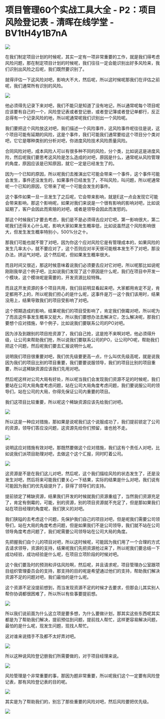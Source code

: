 # 项目管理60个实战工具大全 - P2：项目风险登记表 - 清晖在线学堂 - BV1tH4y1B7nA

![](img/531b6b2e10370300a9a70a39b007804c_0.png)

在我们制定项目计划的时候呢，其实一定有一项非常重要的工作，就是我们得考虑风险问题，那在制定项目计划的时候呢，我们往往一定会能识别出好多风险来，我们识别出风险之后呢，我们既然要识别了。

就得评估一下这风险对吧，影响大不大，然后呢，所以这时候呢那我们在评估之前呢，我们通常所有识别的风险。

![](img/531b6b2e10370300a9a70a39b007804c_2.png)

他必须得先记录下来对吧，我们不能只是知道了没有地记，所以通常呢每个项目呢应该要有自己的一个，风险登记表或者登记册，或者登记簿或者登记单都行，反正总得有一个记录风险的地，所以呢通常呢我们识别出一个风险呢。

我们要把这个风险放这对吧，我们描述一个风险事件，这风险事件呢往往是说，这个项目可能有延期的风险，这是个事件，我们可能我们通常要给这个项目分个类对吧，它它是哪种类别的分析对吧，你进度风险技术风险质量风险。

合同风险对吧，成本风险人可以有很多种不同的风险，分个类，比如说这是进度风险，然后呢我们要思考这风险是怎么造成的对吧，原因是什么，通常呢从风险管理的角度，原因应该是已知原因，就它一定是已经发生了的。

因为一个已知的原因，所以呢我们去推演出它可能会带来一个事件，这个事件可能会发生，事件还没发生的，如果事件已经发生了，不叫风险，叫问题，所以呢通常呢一个已知的原因，它带来了呢一个可能会发生的事件。

这个事件如果一旦一旦发生了之后呢，它会带来影响，就是E这一点会发现它可能会带来影响，那这个影响呢，如果对我们来说是一个很有影响的影响对吧，比如说延期了，客户会因此而索赔的对吧，或者是领导会因此而发怒的。

那这个时候我们才要去考虑，我们是不是必须得去应对它吧，第一影响很大，第二呢我们还得关心什么呢，影响大家如果发生概率低，比如说虽然这个风险影响很大，但发生发生概率特别小，500%分之十。

那我们可能也就不管了对吧，因为你这个应对风险它是有管理成本的，如果风险的发生几率太小，就不要应对了，这个否则应对半天很可能根本发生不了对吧，那没办法，拼运气对吧，这个然后呢，但如果发生概率很大。

而且时间又很近，那这时候意味着说我们必须要去应对它对吧，所以呢那比如说呢刚刚我举这个例子吧，比如说我们发现了这个原因是什么呢，我们在项目中开发一个模块，这个模块呢是需要的，开发资源比较特殊。

而且这开发资源的多个项目共用，我们目前明显看起来吧，大家都用肯定不足，肯定都用不上的，所以呢我们担心的是什么呢，这事件是万一这个我们该用时，结果没用上，结果导致我们的项目受影响了对吧。

这个预期造成的影响，结果呢我们的项目受影响了，肯定我们倒霉对吧，所以呢为了而且这件事发生概率又挺大，所以我们要想办法去解决它，怎么解决呢，那我们要想个应对措施，举个例子，比如说我们要联系公司的PO对吧。

因为涉及到跟别的项目抢资源了，我们自己抢，这是抢不来啊对吧，他必须得升级，让公司来帮助我们抢，所以说我们要联系公司的PO，让公司PO呢，帮助我们把这个问题，然后呢我们要去汇报说明什么呢。

说明我们项目很重要对吧，我们优先级要更高一点，什么叫优先级高呢，就是说我因为我们的项目比别的项目重要，我们要要说服领导，我们的项目比别的项目重要，所以这稀缺资源应该我们先用对吧。

然后呢这样对公司大局有好处，所以呢当我们会发现我们资源不足的时候呢，我们要站在公司大局角度考虑问题，站在公司大局角度考虑问题，我们要说服公司的领导们，站在公司的大局，你得先保证公司内重要的项目。

我们这项目比较重要，所以呢这个稀缺资源应该先给我们对吧。

![](img/531b6b2e10370300a9a70a39b007804c_4.png)

所以这是一种应对措施，那如果是说呢我们这个说服成功了，我们提前锁定了公司的资源，领导们答应没问题，这资源先给你们预留，谁也抢不走。



![](img/531b6b2e10370300a9a70a39b007804c_6.png)

说明这应对措施有效对吧，那既然要做这个应对措施，我们这有个责任人对吧，比如说我们派项目助理对吧，去做这个这个汇报，同时盯着公司。



![](img/531b6b2e10370300a9a70a39b007804c_8.png)

这资源是不是在我们这儿对吧，然后呢，这个我们描绘风险的状态发生了，还是没发生对吧，然后将来可能我们要关心一下结果，实际的结果是什么对吧，我们说有可能因为我们的优先级提升了，获得了领导们的支持。

提前锁定了稀缺资源，结果我们开发的时候就我们资源重组了，当然我们资源充足了，肯定有倒霉的，可能，别的资源，别的项目资源就不充足了，但是那如果我们站在项目经理的角度呢，我们狭义的对吧。

我们狭隘的去考虑这个问题，先保护我们自己的项目对吧，但是呢我们需要公司领导们，站在大局的角度考虑问题，但是如果我们不是公司领导，我们就不站在公司领导角度考虑问题了，我们呢需要公司领导站在公司大局的角度。

先把握我们自个儿的项目对吧，所以这时候呢，可能因为我们用了一个合理的方式去请求领导，资源的支持，结果呢我们先把资源抢过来了，所以呢我们要总结一下成功经验，成功经验是什么呢，在项目立项阶段的时候对吧。

这个我们要及时的预测和评估风险啊，然后呢，并且请求呢，项目管理办公室跟项目组织管理委员会的支持，那支持的目的呢是希望通过他们的支持，帮助我们解决资源不足的问题对吧，我们最怕的是什么呢。

这个资源不足没提前想到，而当发现资源不足的时候才去要求，但那会儿其实别人帮你协调都很困难了，所以所以有些事要提前想。



![](img/531b6b2e10370300a9a70a39b007804c_10.png)

所以我们说前面为什么这立项是要多想，为什么要做计划，那其实这些东西呢其实都是为了帮助我们解决，提前预估到问题，提前找人帮忙，这样更容易解决问题，最怕的是什么呢，现发生问题，现找人帮忙。

这对谁来说措手不及都不太好弄对吧。

![](img/531b6b2e10370300a9a70a39b007804c_12.png)

所以这种说风险登记册我们所需要做的，对于项目经理来说。

![](img/531b6b2e10370300a9a70a39b007804c_14.png)

风险管理是个非常重要的事，那因为题非常重要，所以呢我们这个一定要有风险登记表，那有风险登记表的目的呢。



![](img/531b6b2e10370300a9a70a39b007804c_16.png)

其实是为了帮助我们的，别忘了那些重要的风险对吧，然后风险要把优先级。

![](img/531b6b2e10370300a9a70a39b007804c_18.png)